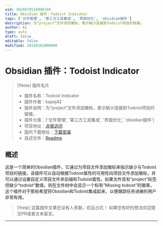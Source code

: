```yaml
---
uid: 2024070516090160
title: Obsidian 插件：Todoist Indicator
tags: ['文件管理', '第三方工具集成', '界面优化', 'obsidian插件']
description: 为“project”文件添加徽标，表示缺少连接到Todoist项目的链接。
author: AI
type: auto
draft: false
editable: false
modified: 20240101000000
---
```


# Obsidian 插件：Todoist Indicator

> [!Note] 插件名片
> - 插件名称：Todoist Indicator
> - 插件作者：kapej42
> - 插件说明：为“project”文件添加徽标，表示缺少连接到Todoist项目的链接。
> - 插件分类：['文件管理', '第三方工具集成', '界面优化', 'obsidian插件']
> - 项目地址：[点我访问](https://github.com/kapej42/obsidian-todoist-indicator)
> - 国内下载地址：[下载安装](https://pkmer.cn/products/plugin/pluginMarket/?todoist-indicator)
> - 自述文件：[Readme](https://ghproxy.net/https://raw.githubusercontent.com/kapej42/obsidian-todoist-indicator/main/README.md)



## 概述

这是一个简单的Obsidian插件，它通过为项目文件添加徽标来指示缺少与Todoist项目的链接。该插件可以自动根据Todoist属性的可用性向项目文件添加徽标，并可以通过设置自定义项目文件夹前缀和Todoist属性。如果文件具有“project”标签但缺少“todoist”数值，则在文件树中会显示一个标有“Missing todoist”的徽章。这个插件对于那些希望将Obsidian和Todoist集成起来，以便跟踪任务进展的用户非常有用。


> [!help] 
> 这篇插件文章还没有人贡献，欢迎占坑！
> 如果您有好的想法欢迎提交PR或者文末留言。
> 

---



